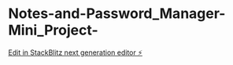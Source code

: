 # Notes-and-Password_Manager-Mini_Project-

[Edit in StackBlitz next generation editor ⚡️](https://stackblitz.com/~/github.com/WhiteDevil127XD/Notes-and-Password_Manager-Mini_Project-)